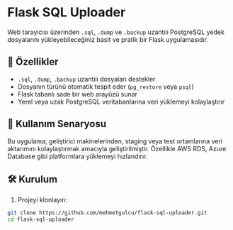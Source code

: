 # Flask SQL Uploader

Web tarayıcısı üzerinden `.sql`, `.dump` ve `.backup` uzantılı PostgreSQL yedek dosyalarını yükleyebileceğiniz basit ve pratik bir Flask uygulamasıdır.

## 🚀 Özellikler

- `.sql`, `.dump`, `.backup` uzantılı dosyaları destekler
- Dosyanın türünü otomatik tespit eder (`pg_restore` veya `psql`)
- Flask tabanlı sade bir web arayüzü sunar
- Yerel veya uzak PostgreSQL veritabanlarına veri yüklemeyi kolaylaştırır

## 🎯 Kullanım Senaryosu

Bu uygulama; geliştirici makinelerinden, staging veya test ortamlarına veri aktarımını kolaylaştırmak amacıyla geliştirilmiştir. Özellikle AWS RDS, Azure Database gibi platformlara yüklemeyi hızlandırır.

## 🛠 Kurulum

1. Projeyi klonlayın:

```bash
git clone https://github.com/mehmetgulcu/flask-sql-uploader.git
cd flask-sql-uploader
